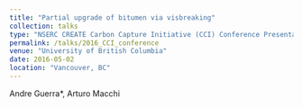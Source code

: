 ```yaml
---
title: "Partial upgrade of bitumen via visbreaking"
collection: talks
type: "NSERC CREATE Carbon Capture Initiative (CCI) Conference Presentation"
permalink: /talks/2016_CCI_conference
venue: "University of British Columbia"
date: 2016-05-02
location: "Vancouver, BC"
---
```


Andre Guerra*, Arturo Macchi